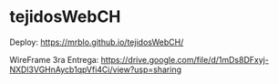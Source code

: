 # tejidosWebCH
Deploy: https://mrblo.github.io/tejidosWebCH/

WireFrame 3ra Entrega: https://drive.google.com/file/d/1mDs8DFxyj-NXDl3VGHnAycb1qpVfi4Ci/view?usp=sharing